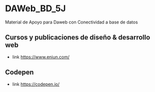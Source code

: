 # DAWeb_BD_5J
Material de Apoyo para Daweb con Conectividad a base de datos

## Cursos y publicaciones de diseño & desarrollo web

- link https://www.eniun.com/

 ## Codepen

- link https://codepen.io/
